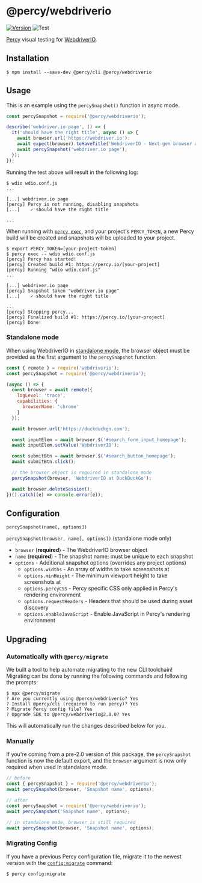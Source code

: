 # @percy/webdriverio

[![Version](https://img.shields.io/npm/v/@percy/webdriverio.svg)](https://www.npmjs.com/package/@percy/webdriverio)
![Test](https://github.com/percy/percy-webdriverio/workflows/Test/badge.svg)

[Percy](https://percy.io) visual testing for [WebdriverIO](http://webdriver.io/).

## Installation

```sh-session
$ npm install --save-dev @percy/cli @percy/webdriverio
```
## Usage

This is an example using the `percySnapshot()` function in async mode.

```javascript
const percySnapshot = require('@percy/webdriverio');

describe('webdriver.io page', () => {
  it('should have the right title', async () => {
    await browser.url('https://webdriver.io');
    await expect(browser).toHaveTitle('WebdriverIO · Next-gen browser and mobile automation test framework for Node.js');
    await percySnapshot('webdriver.io page');
  });
});
```

Running the test above will result in the following log:

```sh-session
$ wdio wdio.conf.js
...

[...] webdriver.io page
[percy] Percy is not running, disabling snapshots
[...]    ✓ should have the right title

...
```

When running with [`percy
exec`](https://github.com/percy/cli/tree/master/packages/cli-exec#percy-exec), and your project's
`PERCY_TOKEN`, a new Percy build will be created and snapshots will be uploaded to your project.

```sh-session
$ export PERCY_TOKEN=[your-project-token]
$ percy exec -- wdio wdio.conf.js
[percy] Percy has started!
[percy] Created build #1: https://percy.io/[your-project]
[percy] Running "wdio wdio.conf.js"
...

[...] webdriver.io page
[percy] Snapshot taken "webdriver.io page"
[...]    ✓ should have the right title

...
[percy] Stopping percy...
[percy] Finalized build #1: https://percy.io/[your-project]
[percy] Done!
```

### Standalone mode

When using WebdriverIO in [standalone mode](https://webdriver.io/docs/setuptypes.html), the browser
object must be provided as the first argument to the `percySnapshot` function.

```javascript
const { remote } = require('webdriverio');
const percySnapshot = require('@percy/webdriverio');

(async () => {
  const browser = await remote({
    logLevel: 'trace',
    capabilities: {
      browserName: 'chrome'
    }
  });

  await browser.url('https://duckduckgo.com');

  const inputElem = await browser.$('#search_form_input_homepage');
  await inputElem.setValue('WebdriverIO');

  const submitBtn = await browser.$('#search_button_homepage');
  await submitBtn.click();

  // the browser object is required in standalone mode
  percySnapshot(browser, 'WebdriverIO at DuckDuckGo');

  await browser.deleteSession();
})().catch((e) => console.error(e));
```

## Configuration

`percySnapshot(name[, options])`

`percySnapshot(browser, name[, options])` (standalone mode only)

- `browser` (**required**) - The WebdriverIO browser object
- `name` (**required**) - The snapshot name; must be unique to each snapshot
- `options` - Additional snapshot options (overrides any project options)
  - `options.widths` - An array of widths to take screenshots at
  - `options.minHeight` - The minimum viewport height to take screenshots at
  - `options.percyCSS` - Percy specific CSS only applied in Percy's rendering environment
  - `options.requestHeaders` - Headers that should be used during asset discovery
  - `options.enableJavaScript` - Enable JavaScript in Percy's rendering environment


## Upgrading

### Automatically with `@percy/migrate`

We built a tool to help automate migrating to the new CLI toolchain! Migrating
can be done by running the following commands and following the prompts:

``` shell
$ npx @percy/migrate
? Are you currently using @percy/webdriverio? Yes
? Install @percy/cli (required to run percy)? Yes
? Migrate Percy config file? Yes
? Upgrade SDK to @percy/webdriverio@2.0.0? Yes
```

This will automatically run the changes described below for you.

### Manually

If you're coming from a pre-2.0 version of this package, the `percySnapshot` function is now the default 
export, and the `browser` argument is now only required when used in standalone mode.

```javascript
// before 
const { percySnapshot } = require('@percy/webdriverio');
await percySnapshot(browser, 'Snapshot name', options);

// after
const percySnapshot = require('@percy/webdriverio');
await percySnapshot('Snapshot name', options);

// in standalone mode, browser is still required
await percySnapshot(browser, 'Snapshot name', options);
```

### Migrating Config

If you have a previous Percy configuration file, migrate it to the newest version with the
[`config:migrate`](https://github.com/percy/cli/tree/master/packages/cli-config#percy-configmigrate-filepath-output) command:

```sh-session
$ percy config:migrate
```
